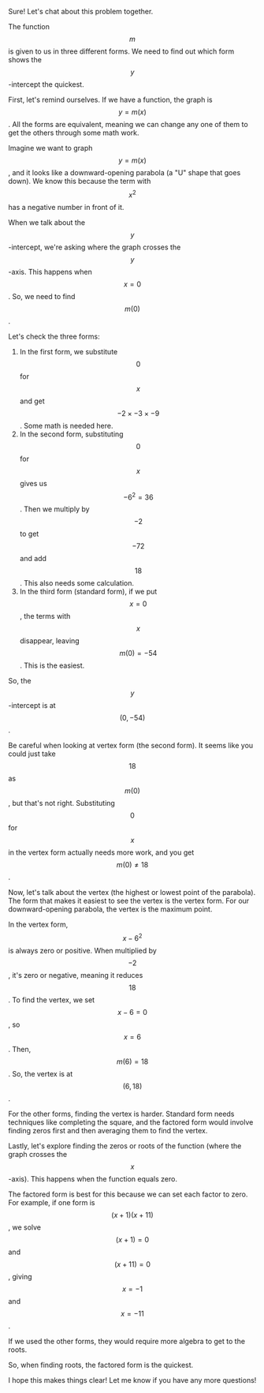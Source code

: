 Sure! Let's chat about this problem together.

The function $$m$$ is given to us in three different forms. We need to find out which form shows the $$y$$-intercept the quickest. 

First, let's remind ourselves. If we have a function, the graph is $$y = m(x)$$. All the forms are equivalent, meaning we can change any one of them to get the others through some math work. 

Imagine we want to graph $$y = m(x)$$, and it looks like a downward-opening parabola (a "U" shape that goes down). We know this because the term with $$x^2$$ has a negative number in front of it. 

When we talk about the $$y$$-intercept, we're asking where the graph crosses the $$y$$-axis. This happens when $$x = 0$$. So, we need to find $$m(0)$$.

Let's check the three forms:

1. In the first form, we substitute $$0$$ for $$x$$ and get $$-2 \times -3 \times -9$$. Some math is needed here.
2. In the second form, substituting $$0$$ for $$x$$ gives us $$-6^2 = 36$$. Then we multiply by $$-2$$ to get $$-72$$ and add $$18$$. This also needs some calculation.
3. In the third form (standard form), if we put $$x = 0$$, the terms with $$x$$ disappear, leaving $$m(0) = -54$$. This is the easiest.

So, the $$y$$-intercept is at $$(0, -54)$$. 

Be careful when looking at vertex form (the second form). It seems like you could just take $$18$$ as $$m(0)$$, but that's not right. Substituting $$0$$ for $$x$$ in the vertex form actually needs more work, and you get $$m(0) \ne 18$$.

Now, let's talk about the vertex (the highest or lowest point of the parabola). The form that makes it easiest to see the vertex is the vertex form. For our downward-opening parabola, the vertex is the maximum point. 

In the vertex form, $$x - 6^2$$ is always zero or positive. When multiplied by $$-2$$, it's zero or negative, meaning it reduces $$18$$. To find the vertex, we set $$x - 6 = 0$$, so $$x = 6$$. Then, $$m(6) = 18$$. So, the vertex is at $$(6, 18)$$.

For the other forms, finding the vertex is harder. Standard form needs techniques like completing the square, and the factored form would involve finding zeros first and then averaging them to find the vertex.

Lastly, let's explore finding the zeros or roots of the function (where the graph crosses the $$x$$-axis). This happens when the function equals zero.

The factored form is best for this because we can set each factor to zero. For example, if one form is $$(x + 1)(x + 11)$$, we solve $$(x + 1) = 0$$ and $$(x + 11) = 0$$, giving $$x = -1$$ and $$x = -11$$. 

If we used the other forms, they would require more algebra to get to the roots. 

So, when finding roots, the factored form is the quickest. 

I hope this makes things clear! Let me know if you have any more questions!